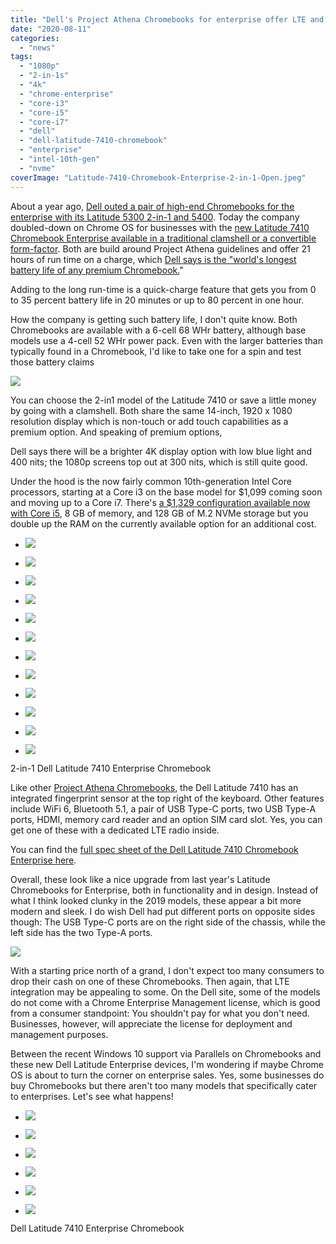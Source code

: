 ```yaml
---
title: "Dell's Project Athena Chromebooks for enterprise offer LTE and up to 21 hours of battery life"
date: "2020-08-11"
categories: 
  - "news"
tags: 
  - "1080p"
  - "2-in-1s"
  - "4k"
  - "chrome-enterprise"
  - "core-i3"
  - "core-i5"
  - "core-i7"
  - "dell"
  - "dell-latitude-7410-chromebook"
  - "enterprise"
  - "intel-10th-gen"
  - "nvme"
coverImage: "Latitude-7410-Chromebook-Enterprise-2-in-1-Open.jpeg"
---
```


About a year ago, [Dell outed a pair of high-end Chromebooks for the enterprise with its Latitude 5300 2-in-1 and 5400](https://www.aboutchromebooks.com/news/google-chrome-enterprise-devices-dell-latitude-5400-5300-chromebook/). Today the company doubled-down on Chrome OS for businesses with the [new Latitude 7410 Chromebook Enterprise available in a traditional clamshell or a convertible form-factor](https://www.dell.com/en-us/work/shop/laptops/new-14-7410/spd/latitude-14-7410-2-in-1-chrome-laptop). Both are build around Project Athena guidelines and offer 21 hours of run time on a charge, which [Dell says is the "world's longest battery life of any premium Chromebook.](https://corporate.delltechnologies.com/en-us/newsroom/announcements/detailpage.press-releases~usa~2020~08~20200811-dell-latitude-chromebook-enterprise.htm#/filter-on/Country:en-us)"

Adding to the long run-time is a quick-charge feature that gets you from 0 to 35 percent battery life in 20 minutes or up to 80 percent in one hour.

How the company is getting such battery life, I don't quite know. Both Chromebooks are available with a 6-cell 68 WHr battery, although base models use a 4-cell 52 WHr power pack. Even with the larger batteries than typically found in a Chromebook, I'd like to take one for a spin and test those battery claims

![](images/Latitude-7410-Chromebook-Enterprise-2-in-1-Tent-View-1024x1024.jpeg)

You can choose the 2-in1 model of the Latitude 7410 or save a little money by going with a clamshell. Both share the same 14-inch, 1920 x 1080 resolution display which is non-touch or add touch capabilities as a premium option. And speaking of premium options,

Dell says there will be a brighter 4K display option with low blue light and 400 nits; the 1080p screens top out at 300 nits, which is still quite good.

Under the hood is the now fairly common 10th-generation Intel Core processors, starting at a Core i3 on the base model for $1,099 coming soon and moving up to a Core i7. There's [a $1,329 configuration available now with Core i5](https://www.dell.com/en-us/work/shop/laptops/new-14-7410/spd/latitude-14-7410-2-in-1-chrome-laptop), 8 GB of memory, and 128 GB of M.2 NVMe storage but you double up the RAM on the currently available option for an additional cost.

- [![](images/Latitude-7410-Chromebook-Enterprise-Touch-and-Non-Touch-2-in-1-1024x1024.jpeg)](https://www.aboutchromebooks.com/wp-content/uploads/2020/08/Latitude-7410-Chromebook-Enterprise-Touch-and-Non-Touch-2-in-1.jpeg)
    
- [![](images/Latitude-7410-Chromebook-Enterprise-Ecosystem-1024x767.jpeg)](https://www.aboutchromebooks.com/wp-content/uploads/2020/08/Latitude-7410-Chromebook-Enterprise-Ecosystem.jpeg)
    
- [![](images/Latitude-7410-Chromebook-Enterprise-2-in-1-with-Pen-1024x1024.jpeg)](https://www.aboutchromebooks.com/wp-content/uploads/2020/08/Latitude-7410-Chromebook-Enterprise-2-in-1-with-Pen.jpeg)
    
- [![](images/Latitude-7410-Chromebook-Enterprise-2-in-1-Top-View-1024x1024.jpeg)](https://www.aboutchromebooks.com/wp-content/uploads/2020/08/Latitude-7410-Chromebook-Enterprise-2-in-1-Top-View.jpeg)
    
- [![](images/Latitude-7410-Chromebook-Enterprise-2-in-1-Tent-View-1024x1024.jpeg)](https://www.aboutchromebooks.com/wp-content/uploads/2020/08/Latitude-7410-Chromebook-Enterprise-2-in-1-Tent-View.jpeg)
    
- [![](images/Latitude-7410-Chromebook-Enterprise-2-in-1-Tablet-Mode-1024x1024.jpeg)](https://www.aboutchromebooks.com/wp-content/uploads/2020/08/Latitude-7410-Chromebook-Enterprise-2-in-1-Tablet-Mode.jpeg)
    
- [![](images/Latitude-7410-Chromebook-Enterprise-2-in-1-Side-View-1024x1024.jpeg)](https://www.aboutchromebooks.com/wp-content/uploads/2020/08/Latitude-7410-Chromebook-Enterprise-2-in-1-Side-View.jpeg)
    
- [![](images/Latitude-7410-Chromebook-Enterprise-2-in-1-Side-Angle-1024x1024.jpeg)](https://www.aboutchromebooks.com/wp-content/uploads/2020/08/Latitude-7410-Chromebook-Enterprise-2-in-1-Side-Angle.jpeg)
    
- [![](images/Latitude-7410-Chromebook-Enterprise-2-in-1-Side-Angle-2-1024x1024.jpeg)](https://www.aboutchromebooks.com/wp-content/uploads/2020/08/Latitude-7410-Chromebook-Enterprise-2-in-1-Side-Angle-2.jpeg)
    
- [![](images/Latitude-7410-Chromebook-Enterprise-2-in-1-Screen-View-1024x1024.jpeg)](https://www.aboutchromebooks.com/wp-content/uploads/2020/08/Latitude-7410-Chromebook-Enterprise-2-in-1-Screen-View.jpeg)
    
- [![](images/Latitude-7410-Chromebook-Enterprise-2-in-1-Open-1-1024x1024.jpeg)](https://www.aboutchromebooks.com/wp-content/uploads/2020/08/Latitude-7410-Chromebook-Enterprise-2-in-1-Open-1.jpeg)
    
- [![](images/Latitude-7410-Chromebook-Enterprise-2-in-1-Brushed-Aluminum-Finish-1024x1024.jpeg)](https://www.aboutchromebooks.com/wp-content/uploads/2020/08/Latitude-7410-Chromebook-Enterprise-2-in-1-Brushed-Aluminum-Finish.jpeg)
    

2-in-1 Dell Latitude 7410 Enterprise Chromebook

Like other [Project Athena Chromebooks](https://www.aboutchromebooks.com/tag/project-athena/), the Dell Latitude 7410 has an integrated fingerprint sensor at the top right of the keyboard. Other features include WiFi 6, Bluetooth 5.1, a pair of USB Type-C ports, two USB Type-A ports, HDMI, memory card reader and an option SIM card slot. Yes, you can get one of these with a dedicated LTE radio inside.

You can find the [full spec sheet of the Dell Latitude 7410 Chromebook Enterprise here](https://www.aboutchromebooks.com/latitude-7410-chromebook-enterprise-spec-sheet/).

Overall, these look like a nice upgrade from last year's Latitude Chromebooks for Enterprise, both in functionality and in design. Instead of what I think looked clunky in the 2019 models, these appear a bit more modern and sleek. I do wish Dell had put different ports on opposite sides though: The USB Type-C ports are on the right side of the chassis, while the left side has the two Type-A ports.

![](images/Latitude-7410-Chromebook-Enterprise-Top-Angle-1024x1024.jpeg)

With a starting price north of a grand, I don't expect too many consumers to drop their cash on one of these Chromebooks. Then again, that LTE integration may be appealing to some. On the Dell site, some of the models do not come with a Chrome Enterprise Management license, which is good from a consumer standpoint: You shouldn't pay for what you don't need. Businesses, however, will appreciate the license for deployment and management purposes.

Between the recent Windows 10 support via Parallels on Chromebooks and these new Dell Latitude Enterprise devices, I'm wondering if maybe Chrome OS is about to turn the corner on enterprise sales. Yes, some businesses do buy Chromebooks but there aren't too many models that specifically cater to enterprises. Let's see what happens!

- [![](images/Latitude-7410-Chromebook-Enterprise-Top-Angle-1-1024x1024.jpeg)](https://www.aboutchromebooks.com/wp-content/uploads/2020/08/Latitude-7410-Chromebook-Enterprise-Top-Angle-1.jpeg)
    
- [![](images/Latitude-7410-Chromebook-Enterprise-Side-View-1024x1024.jpeg)](https://www.aboutchromebooks.com/wp-content/uploads/2020/08/Latitude-7410-Chromebook-Enterprise-Side-View.jpeg)
    
- [![](images/Latitude-7410-Chromebook-Enterprise-Side-Angle-1024x1024.jpeg)](https://www.aboutchromebooks.com/wp-content/uploads/2020/08/Latitude-7410-Chromebook-Enterprise-Side-Angle.jpeg)
    
- [![](images/Latitude-7410-Chromebook-Enterprise-Machined-Aluminum-Device-1024x1024.jpeg)](https://www.aboutchromebooks.com/wp-content/uploads/2020/08/Latitude-7410-Chromebook-Enterprise-Machined-Aluminum-Device.jpeg)
    
- [![](images/Latitude-7410-Chromebook-Enterprise-Front-Facing-1024x1024.jpeg)](https://www.aboutchromebooks.com/wp-content/uploads/2020/08/Latitude-7410-Chromebook-Enterprise-Front-Facing.jpeg)
    
- [![](images/Latitude-7410-Chromebook-Enterprise-Ecosystem-1-1024x767.jpeg)](https://www.aboutchromebooks.com/wp-content/uploads/2020/08/Latitude-7410-Chromebook-Enterprise-Ecosystem-1.jpeg)
    

Dell Latitude 7410 Enterprise Chromebook
